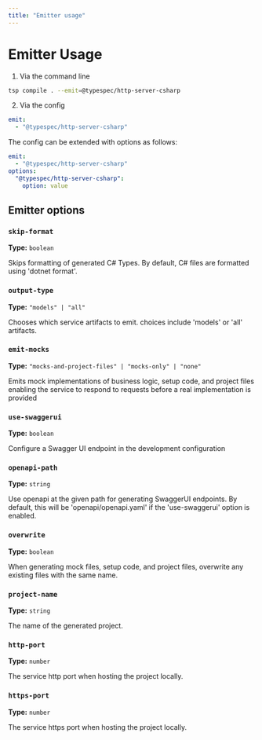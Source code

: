 ```yaml
---
title: "Emitter usage"
---
```


# Emitter Usage

1. Via the command line

```bash
tsp compile . --emit=@typespec/http-server-csharp
```

2. Via the config

```yaml
emit:
  - "@typespec/http-server-csharp"
```

The config can be extended with options as follows:

```yaml
emit:
  - "@typespec/http-server-csharp"
options:
  "@typespec/http-server-csharp":
    option: value
```

## Emitter options

### `skip-format`

**Type:** `boolean`

Skips formatting of generated C# Types. By default, C# files are formatted using 'dotnet format'.

### `output-type`

**Type:** `"models" | "all"`

Chooses which service artifacts to emit. choices include 'models' or 'all' artifacts.

### `emit-mocks`

**Type:** `"mocks-and-project-files" | "mocks-only" | "none"`

Emits mock implementations of business logic, setup code, and project files enabling the service to respond to requests before a real implementation is provided

### `use-swaggerui`

**Type:** `boolean`

Configure a Swagger UI endpoint in the development configuration

### `openapi-path`

**Type:** `string`

Use openapi at the given path for generating SwaggerUI endpoints. By default, this will be 'openapi/openapi.yaml' if the 'use-swaggerui' option is enabled.

### `overwrite`

**Type:** `boolean`

When generating mock files, setup code, and project files, overwrite any existing files with the same name.

### `project-name`

**Type:** `string`

The name of the generated project.

### `http-port`

**Type:** `number`

The service http port when hosting the project locally.

### `https-port`

**Type:** `number`

The service https port when hosting the project locally.
